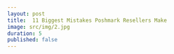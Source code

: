 ```yaml
---
layout: post
title:  11 Biggest Mistakes Poshmark Resellers Make
image: src/img/2.jpg
duration: 5
published: false
---
```



